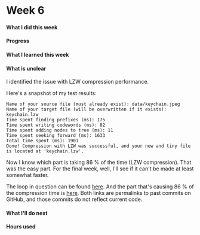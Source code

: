 # Week 6

#### What I did this week

#### Progress

#### What I learned this week

#### What is unclear

I identified the issue with LZW compression performance.

Here's a snapshot of my test results:

```text
Name of your source file (must already exist): data/keychain.jpeg
Name of your target file (will be overwritten if it exists): keychain.lzw
Time spent finding prefixes (ms): 175
Time spent writing codewords (ms): 82
Time spent adding nodes to tree (ms): 11
Time spent seeking forward (ms): 1633
Total time spent (ms): 1901
Done! Compression with LZW was successful, and your new and tiny file is located at 'keychain.lzw'.
```

Now I know which part is taking 86 % of the time (LZW compression). That was the easy part. For the final week, well, I'll see if it can't be made at least somewhat faster.

The loop in question can be found [here](https://github.com/gotonode/compress/blob/517a857048fa58e3ab633f0eb4c0ec63c45b3b33/src/main/java/io/github/gotonode/compress/algorithms/lzw/LZW.java#L126). And the part that's causing 86 % of the compression time is [here](https://github.com/gotonode/compress/blob/517a857048fa58e3ab633f0eb4c0ec63c45b3b33/src/main/java/io/github/gotonode/compress/algorithms/lzw/LZW.java#L187). Both links are permalinks to past commits on GitHub, and those commits do not reflect current code.

#### What I'll do next

#### Hours used